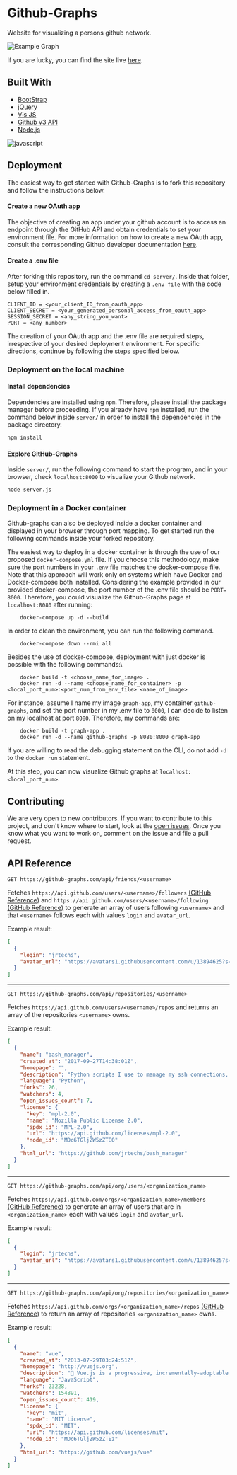 # Github-Graphs

Website for visualizing a persons github network.

![Example Graph](./doc/graphExample.png)

If you are lucky, you can find the site live [here](https://github-graphs.com/).

## Built With

- [BootStrap](https://getbootstrap.com/)
- [jQuery](https://jquery.com/)
- [Vis JS](http://visjs.org/)
- [Github v3 API](https://developer.github.com/v3/)
- [Node.js](https://nodejs.org/en/)

![javascript](./doc/javaScript.jpg)


## Deployment

The easiest way to get started with Github-Graphs is to fork this repository
and follow the instructions below.

#### Create a new OAuth app

The objective of creating an app under your github account is to access an
endpoint through the GitHub API and obtain credentials to set your environment
file. For more information on how to create a new OAuth app, consult the corresponding
Github developer documentation [here](https://developer.github.com/apps/building-oauth-apps/creating-an-oauth-app/).

#### Create a .env file

After forking this repository, run the command `cd server/`. Inside that folder,
setup your environment credentials by creating a `.env file` with the code below filled in.

```
CLIENT_ID = <your_client_ID_from_oauth_app>
CLIENT_SECRET = <your_generated_personal_access_from_oauth_app>
SESSION_SECRET = <any_string_you_want>
PORT = <any_number>
```

The creation of your OAuth app and the .env file are required steps,
irrespective of your desired deployment environment. For specific directions,
continue by following the steps specified below.

### Deployment on the local machine

#### Install dependencies

Dependencies are installed using `npm`. Therefore, please install the package manager
before proceeding. If you already have `npm` installed, run the command below inside
`server/` in order to install the dependencies in the package directory.

```bash
npm install
```

#### Explore GitHub-Graphs

Inside `server/`, run the following command to start the program, and in your
browser, check `localhost:8000` to visualize your Github network.

```bash
node server.js
```

### Deployment in a Docker container

Github-graphs can also be deployed inside a docker container and displayed in
your browser through port mapping. To get started run the following commands
inside your forked repository.

The easiest way to deploy in a docker container is through the use of our proposed
`docker-compose.yml` file. If you choose this methodology, make sure the port numbers
in your `.env` file matches the docker-compose file. Note that this approach will work
only on systems which have Docker and Docker-compose both installed.
Considering the example provided in our provided docker-compose,
the port number of the .env file should be `PORT= 8000`. Therefore, you could
visualize the Github-Graphs page at `localhost:8080` after running:

```
    docker-compose up -d --build
```

In order to clean the environment, you can run the following command.

```
    docker-compose down --rmi all

```

Besides the use of docker-compose, deployment with just docker is possible with the following commands:\

```
    docker build -t <choose_name_for_image> .
    docker run -d --name <choose_name_for_container> -p <local_port_num>:<port_num_from_env_file> <name_of_image>
```

For instance, assume I name my image `graph-app`, my container `github-graphs`,
and set the port number in my .env file to `8000`, I can decide to listen on my localhost at port `8080`.
Therefore, my commands are:

```
    docker build -t graph-app .
    docker run -d --name github-graphs -p 8080:8000 graph-app
```

If you are willing to read the debugging statement on the CLI, do not add `-d` to the `docker run` statement.

At this step, you can now visualize Github graphs at `localhost:<local_port_num>`.



## Contributing

We are very open to new contributors. If you want to contribute to this project,
and don't know where to start, look at the [open issues](https://github.com/jrtechs/github-graphs/issues).
Once you know what you want to work on, comment on the issue and file a pull request.

## API Reference

`GET https://github-graphs.com/api/friends/<username>`

Fetches `https://api.github.com/users/<username>/followers` [(GitHub Reference)](https://developer.github.com/v3/users/followers/#list-followers-of-a-user)
and `https://api.github.com/users/<username>/following` [(GitHub Reference)](https://developer.github.com/v3/users/followers/#list-users-followed-by-another-user)
to generate an array of users following `<username>` and that `<username>` follows each with values `login` and `avatar_url`.

Example result:

```json
[
  {
    "login": "jrtechs",
    "avatar_url": "https://avatars1.githubusercontent.com/u/13894625?s=460&v=4"
  }
]
```

---

`GET https://github-graphs.com/api/repositories/<username>`

Fetches `https://api.github.com/users/<username>/repos` and returns an array of the repositories `<username>` owns.

Example result:

```json
[
  {
    "name": "bash_manager",
    "created_at": "2017-09-27T14:38:01Z",
    "homepage": "",
    "description": "Python scripts I use to manage my ssh connections, drive mounts, and other bash related things. ",
    "language": "Python",
    "forks": 26,
    "watchers": 4,
    "open_issues_count": 7,
    "license": {
      "key": "mpl-2.0",
      "name": "Mozilla Public License 2.0",
      "spdx_id": "MPL-2.0",
      "url": "https://api.github.com/licenses/mpl-2.0",
      "node_id": "MDc6TGljZW5zZTE0"
    },
    "html_url": "https://github.com/jrtechs/bash_manager"
  }
]
```

---

`GET https://github-graphs.com/api/org/users/<organization_name>`

Fetches `https://api.github.com/orgs/<organization_name>/members` [(GitHub Reference)](https://developer.github.com/v3/orgs/members/#members-list)
to generate an array of users that are in `<organization_name>` each with values `login` and `avatar_url`.

Example result:

```json
[
  {
    "login": "jrtechs",
    "avatar_url": "https://avatars1.githubusercontent.com/u/13894625?s=460&v=4"
  }
]
```

---

`GET https://github-graphs.com/api/org/repositories/<organization_name>`

Fetches `https://api.github.com/orgs/<organization_name>/repos` [(GitHub Reference)](https://developer.github.com/v3/repos/#list-organization-repositories)
to return an array of repositories `<organization_name>` owns.

Example result:

```json
[
  {
    "name": "vue",
    "created_at": "2013-07-29T03:24:51Z",
    "homepage": "http://vuejs.org",
    "description": "🖖 Vue.js is a progressive, incrementally-adoptable JavaScript framework for building UI on the web.",
    "language": "JavaScript",
    "forks": 23228,
    "watchers": 154891,
    "open_issues_count": 419,
    "license": {
      "key": "mit",
      "name": "MIT License",
      "spdx_id": "MIT",
      "url": "https://api.github.com/licenses/mit",
      "node_id": "MDc6TGljZW5zZTEz"
    },
    "html_url": "https://github.com/vuejs/vue"
  }
]
```
